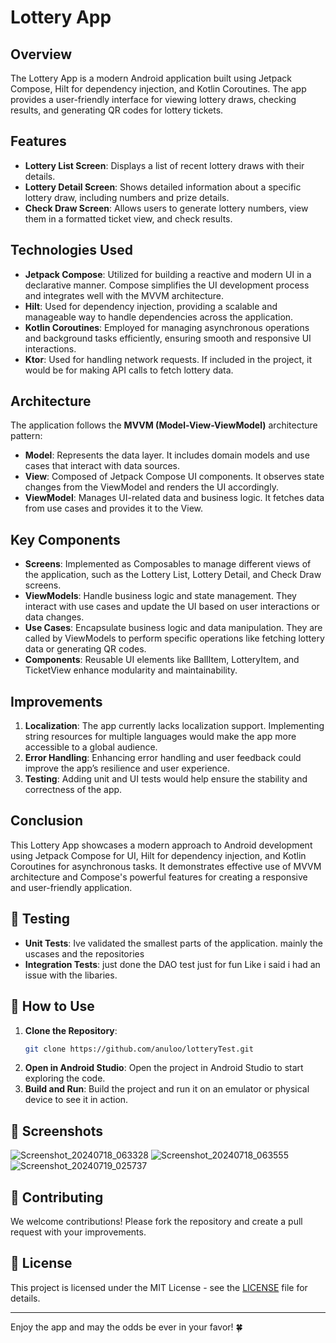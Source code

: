 # Lottery App

## Overview

The Lottery App is a modern Android application built using Jetpack Compose, Hilt for dependency injection, and Kotlin Coroutines. The app provides a user-friendly interface for viewing lottery draws, checking results, and generating QR codes for lottery tickets.

## Features

- **Lottery List Screen**: Displays a list of recent lottery draws with their details.
- **Lottery Detail Screen**: Shows detailed information about a specific lottery draw, including numbers and prize details.
- **Check Draw Screen**: Allows users to generate lottery numbers, view them in a formatted ticket view, and check results.

## Technologies Used

- **Jetpack Compose**: Utilized for building a reactive and modern UI in a declarative manner. Compose simplifies the UI development process and integrates well with the MVVM architecture.
- **Hilt**: Used for dependency injection, providing a scalable and manageable way to handle dependencies across the application.
- **Kotlin Coroutines**: Employed for managing asynchronous operations and background tasks efficiently, ensuring smooth and responsive UI interactions.
- **Ktor**: Used for handling network requests. If included in the project, it would be for making API calls to fetch lottery data.

## Architecture

The application follows the **MVVM (Model-View-ViewModel)** architecture pattern:

- **Model**: Represents the data layer. It includes domain models and use cases that interact with data sources.
- **View**: Composed of Jetpack Compose UI components. It observes state changes from the ViewModel and renders the UI accordingly.
- **ViewModel**: Manages UI-related data and business logic. It fetches data from use cases and provides it to the View.

## Key Components

- **Screens**: Implemented as Composables to manage different views of the application, such as the Lottery List, Lottery Detail, and Check Draw screens.
- **ViewModels**: Handle business logic and state management. They interact with use cases and update the UI based on user interactions or data changes.
- **Use Cases**: Encapsulate business logic and data manipulation. They are called by ViewModels to perform specific operations like fetching lottery data or generating QR codes.
- **Components**: Reusable UI elements like BallItem, LotteryItem, and TicketView enhance modularity and maintainability.

## Improvements

1. **Localization**: The app currently lacks localization support. Implementing string resources for multiple languages would make the app more accessible to a global audience.
2. **Error Handling**: Enhancing error handling and user feedback could improve the app’s resilience and user experience.
3. **Testing**: Adding unit and UI tests would help ensure the stability and correctness of the app.

## Conclusion

This Lottery App showcases a modern approach to Android development using Jetpack Compose for UI, Hilt for dependency injection, and Kotlin Coroutines for asynchronous tasks. It demonstrates effective use of MVVM architecture and Compose's powerful features for creating a responsive and user-friendly application.

## 🧪 Testing

- **Unit Tests**: Ive validated the smallest parts of the application. mainly the uscases and the repositories
- **Integration Tests**: just done the DAO test just for fun Like i said i had an issue with the libaries.

## 📲 How to Use

1. **Clone the Repository**:
    ```sh
    git clone https://github.com/anuloo/lotteryTest.git
    ```
2. **Open in Android Studio**: Open the project in Android Studio to start exploring the code.
3. **Build and Run**: Build the project and run it on an emulator or physical device to see it in action.

## 📸 Screenshots

![Screenshot_20240718_063328](https://github.com/user-attachments/assets/edf02dcb-28d9-4028-9d55-2e6093b67952)
![Screenshot_20240718_063555](https://github.com/user-attachments/assets/94b8df03-b613-4a20-a5a1-94f3b88b1779)
![Screenshot_20240719_025737](https://github.com/user-attachments/assets/767c5d2a-5191-4719-b23f-6307371b4369)



## 🤝 Contributing

We welcome contributions! Please fork the repository and create a pull request with your improvements.

## 📄 License

This project is licensed under the MIT License - see the [LICENSE](LICENSE) file for details.

---

Enjoy the app and may the odds be ever in your favor! 🍀

